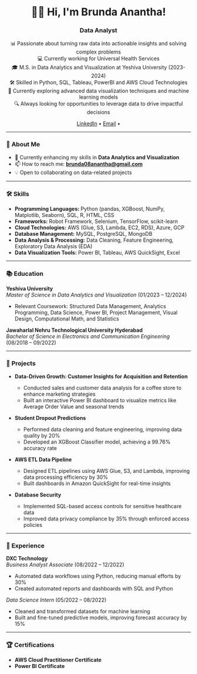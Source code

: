 <h1 align="center">👩‍💻 Hi, I'm Brunda Anantha!</h1>
<h3 align="center">Data Analyst</h3>
<p align="center">
    📊 Passionate about turning raw data into actionable insights and solving complex problems
  <br>
  💻 Currently working for Universal Health Services
  <br>
  🎓 M.S. in Data Analytics and Visualization at Yeshiva University (2023-2024)
  <br>
  🛠️ Skilled in Python, SQL, Tableau, PowerBI and AWS Cloud Technologies
  <br>
  🌱 Currently exploring advanced data visualization techniques and machine learning models
  <br>
  🔍 Always looking for opportunities to leverage data to drive impactful decisions
</p>
<p align="center">
  <a href="https://linkedin.com/in/brunda08anantha">LinkedIn</a> •
  <a href="mailto:brundaanantha1@gmail.com">Email</a> •
  <a (551) 998 2353  </a>
</p>

---

### 🌟 **About Me**  

- 🌱 Currently enhancing my skills in **Data Analytics and Visualization**  
- 📫 How to reach me: **brunda08anantha@gmail.com**  
- 💡 Open to collaborating on data-related projects  

---

### 🛠️ **Skills**  

- **Programming Languages:** Python (pandas, XGBoost, NumPy, Matplotlib, Seaborn), SQL, R, HTML, CSS  
- **Frameworks:** Robot Framework, Selenium, TensorFlow, scikit-learn  
- **Cloud Technologies:** AWS (Glue, S3, Lambda, EC2, RDS), Azure, GCP  
- **Database Management:** MySQL, PostgreSQL, MongoDB  
- **Data Analysis & Processing:** Data Cleaning, Feature Engineering, Exploratory Data Analysis (EDA)  
- **Data Visualization Tools:** Power BI, Tableau, AWS QuickSight, Excel  

---

### 📚 **Education**  

**Yeshiva University**  
*Master of Science in Data Analytics and Visualization* (01/2023 – 12/2024)  
- Relevant Coursework: Structured Data Management, Analytics Programming, Data Science, Power BI, Project Management, Visual Design, Computational Math, and Statistics  

**Jawaharlal Nehru Technological University Hyderabad**  
*Bachelor of Science in Electronics and Communication Engineering* (08/2018 – 09/2022)  

---

### 🚀 **Projects**  

- **Data-Driven Growth: Customer Insights for Acquisition and Retention**  
  - Conducted sales and customer data analysis for a coffee store to enhance marketing strategies  
  - Built an interactive Power BI dashboard to visualize metrics like Average Order Value and seasonal trends  

- **Student Dropout Predictions**  
  - Performed data cleaning and feature engineering, improving data quality by 20%  
  - Developed an XGBoost Classifier model, achieving a 99.76% accuracy rate  

- **AWS ETL Data Pipeline**  
  - Designed ETL pipelines using AWS Glue, S3, and Lambda, improving data processing efficiency by 30%  
  - Built dashboards in Amazon QuickSight for real-time insights  

- **Database Security**  
  - Implemented SQL-based access controls for sensitive healthcare data  
  - Improved data privacy compliance by 35% through enforced access policies  

---

### 💼 **Experience**  

**DXC Technology**  
*Business Analyst Associate* (08/2022 – 12/2022)  
- Automated data workflows using Python, reducing manual efforts by 30%  
- Created automated reports and dashboards with SQL and Python  

*Data Science Intern* (05/2022 – 08/2022)  
- Cleaned and transformed datasets for machine learning  
- Built and fine-tuned predictive models, improving forecast accuracy by 15%  

---

### 🏆 **Certifications**  

- **AWS Cloud Practitioner Certificate**  
- **Power BI Certificate**  
